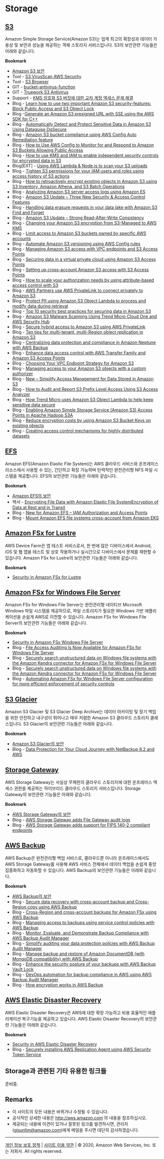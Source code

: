 # Storage


## [S3](https://aws.amazon.com/ko/s3/?nc2=h_m1)

Amazon Simple Storage Service(Amazon S3)는 업계 최고의 확장성과 데이터 가용성 및 보안과 성능을 제공하는 객체 스토리지 서비스입니다. S3의 보안관련 기능들은 아래와 같습니다.

**Bookmark**

* [Amazon S3 보안](https://docs.aws.amazon.com/ko_kr/AmazonS3/latest/dev/security.html)
* Tool - [S3 VirusScan AWS Security](https://cloudonaut.io/s3-virusscan-aws-security/)
* Tool - [S3 Browser](http://s3browser.com/)
* GIT - [bucket-antivirus-function](https://github.com/upsidetravel/bucket-antivirus-function)
* GIT - [Truework S3 Antivirus](https://github.com/truework/lambda-s3-antivirus/)
* Support - [KMS 암호화 S3 버킷에 대한 교차 계정 액세스 문제 해결](https://aws.amazon.com/ko/premiumsupport/knowledge-center/cross-account-access-denied-error-s3/)
* Blog - [Learn how to use two important Amazon S3 security-features: Block Public Access and S3 Object Lock](https://aws.amazon.com/blogs/storage/amazon-s3-consistently-raises-the-bar-in-data-security/)
* Blog -[Generate an Amazon S3 presigned URL with SSE using the AWS SDK for C++](https://aws.amazon.com/blogs/developer/generate-an-amazon-s3-presigned-url-with-sse-using-the-aws-sdk-for-c/)
* Blog - [Automatically Detect and Protect Sensitive Data in Amazon S3 Using Dataguise DgSecure](https://aws.amazon.com/blogs/apn/automatically-detect-and-protect-sensitive-data-in-amazon-s3-using-dataguise-dgsecure/)
* Blog - [Amazon S3 bucket compliance using AWS Config Auto Remediation feature](https://aws.amazon.com/blogs/mt/aws-config-auto-remediation-s3-compliance/)
* Blog - [How to Use AWS Config to Monitor for and Respond to Amazon S3 Buckets Allowing Public Access](https://aws.amazon.com/blogs/security/how-to-use-aws-config-to-monitor-for-and-respond-to-amazon-s3-buckets-allowing-public-access/)
* Blog - [How to use KMS and IAM to enable independent security controls for encrypted data in S3](https://aws.amazon.com/blogs/security/how-to-use-kms-and-iam-to-enable-independent-security-controls-for-encrypted-data-in-s3/)
* Blog[EXT] - [Using AWS Lambda & Node.js to scan your S3 uploads](https://blog.truework.com/2018-07-09-s3-antivirus-lambda-function/)
* Blog - [Tighten S3 permissions for your IAM users and roles using access history of S3 actions](https://aws.amazon.com/blogs/security/tighten-s3-permissions-iam-users-and-roles-using-access-history-s3-actions/)
* Blog - [How to retroactively encrypt existing objects in Amazon S3 using S3 Inventory, Amazon Athena, and S3 Batch Operations](https://aws.amazon.com/blogs/security/how-to-retroactively-encrypt-existing-objects-in-amazon-s3-using-s3-inventory-amazon-athena-and-s3-batch-operations/)
* Blog - [Analyzing Amazon S3 server access logs using Amazon ES](https://aws.amazon.com/blogs/big-data/analyzing-amazon-s3-server-access-logs-using-amazon-es/)
* Blog - [Amazon S3 Update – Three New Security & Access Control Features](https://aws.amazon.com/blogs/aws/amazon-s3-update-three-new-security-access-control-features/)
* Blog - [Handling data erasure requests in your data lake with Amazon S3 Find and Forget](https://aws.amazon.com/blogs/big-data/handling-data-erasure-requests-in-your-data-lake-with-amazon-s3-find-and-forget/)
* Blog - [Amazon S3 Update – Strong Read-After-Write Consistency](https://aws.amazon.com/blogs/aws/amazon-s3-update-strong-read-after-write-consistency/)
* Blog - [Changing your Amazon S3 encryption from S3-Managed to AWS KMS](https://aws.amazon.com/blogs/storage/changing-your-amazon-s3-encryption-from-s3-managed-encryption-sse-s3-to-aws-key-management-service-sse-kms/)
* Blog - [Limit access to Amazon S3 buckets owned by specific AWS accounts](https://aws.amazon.com/blogs/storage/limit-access-to-amazon-s3-buckets-owned-by-specific-aws-accounts/)
* Blog - [Automate Amazon S3 versioning using AWS Config rules](https://aws.amazon.com/blogs/storage/automate-amazon-s3-versioning-using-aws-config-rules/)
* Blog - [Managing Amazon S3 access with VPC endpoints and S3 Access Points](https://aws.amazon.com/blogs/storage/managing-amazon-s3-access-with-vpc-endpoints-and-s3-access-points/)
* Blog - [Securing data in a virtual private cloud using Amazon S3 Access Points](https://aws.amazon.com/blogs/storage/securing-data-in-a-virtual-private-cloud-using-amazon-s3-access-points/)
* Blog - [Setting up cross-account Amazon S3 access with S3 Access Points](https://aws.amazon.com/blogs/storage/setting-up-cross-account-access-with-s3-access-points/)
* Blog - [How to scale your authorization needs by using attribute-based access control with S3](https://aws.amazon.com/blogs/security/how-to-scale-authorization-needs-using-attribute-based-access-control-with-s3/)
* Blog - [AWS Partners use AWS PrivateLink to connect privately to Amazon S3](https://aws.amazon.com/blogs/storage/aws-partners-use-aws-privatelink-to-connect-privately-to-amazon-s3/)
* Blog - [Protect PII using Amazon S3 Object Lambda to process and modify data during retrieval](https://aws.amazon.com/blogs/machine-learning/protect-pii-using-amazon-s3-object-lambda-to-process-and-modify-data-during-retrieval/)
* Blog - [Top 10 security best practices for securing data in Amazon S3](https://aws.amazon.com/blogs/security/top-10-security-best-practices-for-securing-data-in-amazon-s3/)
* Blog - [Amazon S3 Malware Scanning Using Trend Micro Cloud One and AWS Security Hub](https://aws.amazon.com/ko/blogs/apn/amazon-s3-malware-scanning-using-trend-micro-cloud-one-and-aws-security-hub/)
* Blog - [Secure hybrid access to Amazon S3 using AWS PrivateLink](https://aws.amazon.com/ko/blogs/networking-and-content-delivery/secure-hybrid-access-to-amazon-s3-using-aws-privatelink/)
* Blog - [Ten tips for multi-tenant, multi-Region object replication in Amazon S3](https://aws.amazon.com/blogs/storage/ten-tips-for-multi-tenant-multi-region-object-replication-in-amazon-s3/)
* Blog - [Centralizing data protection and compliance in Amazon Neptune with AWS Backup](https://aws.amazon.com/blogs/storage/centralizing-data-protection-and-compliance-in-amazon-neptune-with-aws-backup/)
* Blog - [Enhance data access control with AWS Transfer Family and Amazon S3 Access Points](https://aws.amazon.com/ko/blogs/storage/enhance-data-access-control-with-aws-transfer-family-and-amazon-s3-access-points/)
* Blog - [Choosing Your VPC Endpoint Strategy for Amazon S3](https://aws.amazon.com/ko/blogs/architecture/choosing-your-vpc-endpoint-strategy-for-amazon-s3/)
* Blog - [Managing access to your Amazon S3 objects with a custom authorizer](https://aws.amazon.com/blogs/storage/managing-access-to-your-amazon-s3-objects-with-a-custom-authorizer/)
* Blog - [New – Simplify Access Management for Data Stored in Amazon S3](https://aws.amazon.com/ko/blogs/aws/new-simplify-access-management-for-data-stored-in-amazon-s3/)
* Blog - [How to Audit and Report S3 Prefix Level Access Using S3 Access Analyzer](https://aws.amazon.com/blogs/architecture/how-to-audit-and-report-s3-prefix-level-access-using-s3-access-analyzer/)
* Blog - [How Trend Micro uses Amazon S3 Object Lambda to help keep sensitive data secure](https://aws.amazon.com/blogs/storage/how-trend-micro-uses-amazon-s3-object-lambda-to-help-keep-sensitive-data-secure/)
* Blog - [Enabling Amazon Simple Storage Service (Amazon S3) Access Points in Apache Hadoop S3A](https://aws.amazon.com/ko/blogs/opensource/enabling-amazon-simple-storage-service-s3-access-points-in-apache-hadoop-s3a/)
* Blog - [Reduce encryption costs by using Amazon S3 Bucket Keys on existing objects](https://aws.amazon.com/ko/blogs/storage/reduce-encryption-costs-by-using-amazon-s3-bucket-keys-on-existing-objects/)
* Blog - [Creating access control mechanisms for highly distributed datasets](https://aws.amazon.com/ko/blogs/publicsector/creating-access-control-mechanisms-highly-distributed-datasets/)


## [EFS](https://aws.amazon.com/ko/efs/?nc2=h_m1)

Amazon EFS(Amazon Elastic File System)는 AWS 클라우드 서비스와 온프레미스 리소스에서 사용할 수 있는, 간단하고 확장 가능하며 탄력적인 완전관리형 NFS 파일 시스템을 제공합니다. EFS의 보안관련 기능들은 아래와 같습니다.

**Bookmark**

* [Amazon EFS의 보안](https://docs.aws.amazon.com/ko_kr/efs/latest/ug/security-considerations.html)
* 백서 - [Encrypting File Data with Amazon Elastic File SystemEncryption of Data at Rest and in Transit](https://docs.aws.amazon.com/whitepapers/latest/efs-encrypted-file-systems/efs-encrypted-file-systems.html)
* Blog - [New for Amazon EFS – IAM Authorization and Access Points](https://aws.amazon.com/blogs/aws/new-for-amazon-efs-iam-authorization-and-access-points/)
* Blog - [Mount Amazon EFS file systems cross-account from Amazon EKS](https://aws.amazon.com/ko/blogs/storage/mount-amazon-efs-file-systems-cross-account-from-amazon-eks/)


## [Amazon FSx for Lustre](https://aws.amazon.com/ko/fsx/lustre/?nc2=h_m1)

AWS Device Farm은 앱 테스트 서비스로서, 한 번에 많은 디바이스에서 Android, iOS 및 웹 앱을 테스트 및 상호 작용하거나 실시간으로 디바이스에서 문제를 재현할 수 있습니다. Amazon FSx for Lustre의 보안관련 기능들은 아래와 같습니다.

**Bookmark**

* [Security in Amazon FSx for Lustre](https://docs.aws.amazon.com/ko_kr/fsx/latest/LustreGuide/security.html)




## [Amazon FSx for Windows File Server](https://aws.amazon.com/ko/fsx/windows/?nc2=h_m1)

Amazon FSx for Windows File Server는 완전관리형 네이티브 Microsoft Windows 파일 시스템을 제공하므로, 파일 스토리지가 필요한 Windows 기반 애플리케이션을 손쉽게 AWS로 이전할 수 있습니다.  Amazon FSx for Windows File Server의 보안관련 기능들은 아래와 같습니다.

**Bookmark**

* [Security in Amazon FSx Windows File Server](https://docs.aws.amazon.com/ko_kr/fsx/latest/WindowsGuide/security.html)
* Blog - [File Access Auditing Is Now Available for Amazon FSx for Windows File Server](https://aws.amazon.com/blogs/aws/file-access-auditing-is-now-available-for-amazon-fsx-for-windows-file-server/)
* Blog - [Securely search unstructured data on Windows file systems with the Amazon Kendra connector for Amazon FSx for Windows File Server](https://aws.amazon.com/blogs/machine-learning/securely-search-unstructured-data-on-windows-file-systems-with-amazon-kendra-connector-for-amazon-fsx-for-windows-file-server/)
* Blog - [Securely search unstructured data on Windows file systems with the Amazon Kendra connector for Amazon FSx for Windows File Server](https://aws.amazon.com/ko/blogs/machine-learning/securely-search-unstructured-data-on-windows-file-systems-with-amazon-kendra-connector-for-amazon-fsx-for-windows-file-server/)
* Blog - [Automating Amazon FSx for Windows File Server configuration for more efficient enforcement of security controls](https://aws.amazon.com/ko/blogs/modernizing-with-aws/automating-amazon-fsx-for-windows-file-server-configuration/)



## [S3 Glacier](https://aws.amazon.com/ko/glacier/?nc2=h_m1)

Amazon S3 Glacier 및 S3 Glacier Deep Archive는 데이터 아카이빙 및 장기 백업을 위한 안전하고 내구성이 뛰어나고 매우 저렴한 Amazon S3 클라우드 스토리지 클래스입니다. S3 Glacier의 보안관련 기능들은 아래와 같습니다.

**Bookmark**

* [Amazon S3 Glacier의 보안](https://docs.aws.amazon.com/ko_kr/amazonglacier/latest/dev/security.html)
* Blog - [Data Protection for Your Cloud Journey with NetBackup 8.2 and AWS](https://aws.amazon.com/blogs/storage/data-protection-for-your-cloud-journey-with-netbackup-8-2-and-aws/)

 
## [Storage Gateway](https://aws.amazon.com/ko/storagegateway/?nc2=h_m1)

AWS Storage Gateway는 사실상 무제한의 클라우드 스토리지에 대한 온프레미스 액세스 권한을 제공하는 하이브리드 클라우드 스토리지 서비스입니다. Storage Gateway의 보안관련 기능들은 아래와 같습니다.

**Bookmark**

* [AWS Storage Gateway의 보안](https://docs.aws.amazon.com/ko_kr/storagegateway/latest/userguide/security.html)
* Blog - [AWS Storage Gateway adds File Gateway audit logs](https://aws.amazon.com/blogs/storage/aws-storage-gateway-adds-file-gateway-audit-logs/)
* Blog - [AWS Storage Gateway adds support for FIPS 140-2 compliant endpoints](https://aws.amazon.com/blogs/storage/aws-storage-gateway-adds-support-for-fips-140-2-compliant-endpoints-in-aws-govcloud-us-regions/)

 
## [AWS Backup](https://aws.amazon.com/ko/backup/?nc2=h_m1)

AWS Backup은 완전관리형 백업 서비스로, 클라우드뿐 아니라 온프레미스에서도 AWS Storage Gateway를 사용해 AWS 서비스 전체에서 데이터 백업을 손쉽게 중앙집중화하고 자동화할 수 있습니다. AWS Backup의 보안관련 기능들은 아래와 같습니다.

**Bookmark**

* [AWS Backup의 보안](https://docs.aws.amazon.com/ko_kr/aws-backup/latest/devguide/security-considerations.html)
* Blog - [Secure data recovery with cross-account backup and Cross-Region copy using AWS Backup](https://aws.amazon.com/blogs/storage/secure-recovery-with-cross-account-backup-and-cross-region-copy-using-aws-backup/)
* Blog - [Cross-Region and cross-account backups for Amazon FSx using AWS Backup](https://aws.amazon.com/blogs/storage/cross-region-and-cross-account-backups-for-amazon-fsx-using-aws-backup/)
* Blog - [Managing access to backups using service control policies with AWS Backup](https://aws.amazon.com/ko/blogs/storage/managing-access-to-backups-using-service-control-policies-with-aws-backup/)
* Blog - [Monitor, Evaluate, and Demonstrate Backup Compliance with AWS Backup Audit Manager](https://aws.amazon.com/ko/blogs/aws/monitor-evaluate-and-demonstrate-backup-compliance-with-aws-backup-audit-manager/)
* Blog - [Simplify auditing your data protection policies with AWS Backup Audit Manager](https://aws.amazon.com/blogs/storage/simplify-auditing-your-data-protection-policies-with-aws-backup-audit-manager/)
* Blog - [Manage backup and restore of Amazon DocumentDB (with MongoDB compatibility) with AWS Backup](https://aws.amazon.com/blogs/storage/manage-backup-and-restore-of-amazon-documentdb-with-aws-backup/)
* Blog - [Enhance the security posture of your backups with AWS Backup Vault Lock](https://aws.amazon.com/ko/blogs/storage/enhance-the-security-posture-of-your-backups-with-aws-backup-vault-lock/)
* Blog - [DevOps automation for backup compliance in AWS using AWS Backup Audit Manager](https://aws.amazon.com/ko/blogs/mt/devops-automation-for-backup-compliance-in-aws-using-aws-backup-audit-manager/)
* Blog - [How encryption works in AWS Backup](https://aws.amazon.com/blogs/storage/how-encryption-works-in-aws-backup/)


## [AWS Elastic Disaster Recovery](https://aws.amazon.com/ko/disaster-recovery/)

AWS Elastic Disaster Recovery은 AWS에 대한 확장 가능하고 비용 효율적인 애플리케이션 복구기능을 제공하고 있습니다. AWS Elastic Disaster Recovery의 보안관련 기능들은 아래와 같습니다.

**Bookmark**

* [Security in AWS Elastic Disaster Recovery](https://docs.aws.amazon.com/ko_kr/drs/latest/userguide/security.html)
* Blog - [Securely installing AWS Replication Agent using AWS Security Token Service](https://aws.amazon.com/blogs/storage/securely-installing-aws-replication-agent-using-aws-security-token-service/)

 
## Storage과 관련된 기타 유용한 링크들

준비중.


## Remarks

* 이 사이트의 모든 내용은 바뀌거나 수정될 수 있습니다.
* 공식적인 상세한 내용은 http://aws.amazon.com 의 내용을 참조하십시오.
* 제공되는 내용에 이견이 있거나 잘못된 링크를 발견하시면, 관리자(gisunlim@amazon.com)에게 메일을 주시면 대단히 감사하겠습니다.

---

[개인 정보 보호 정책](https://aws.amazon.com/privacy/?nc1=f_pr) | [사이트 이용 약관](https://aws.amazon.com/terms/?nc1=f_pr) | © 2020, Amazon Web Services, Inc. 또는 자회사. All rights reserved. 



<script type="text/javascript" src="http://www.websitegoodies.com/counter.php?id=72613&color=%23183fd8"></script>